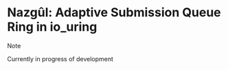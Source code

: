 # Nazgûl: Adaptive Submission Queue Ring in io_uring

> [!NOTE]
> Currently in progress of development
